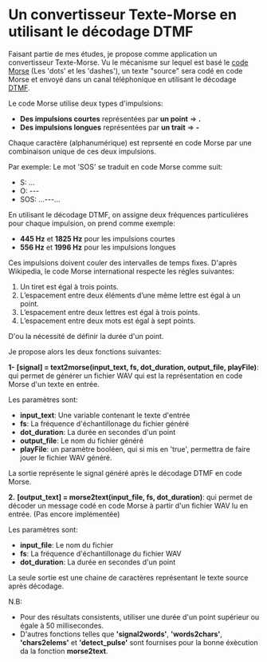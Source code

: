 # Un convertisseur Texte-Morse en utilisant le décodage DTMF

Faisant partie de mes études, je propose comme application un convertisseur Texte-Morse.
Vu le mécanisme sur lequel est basé le [code Morse](https://fr.wikipedia.org/wiki/Code_Morse_international)  (Les 'dots' et les 'dashes'), un texte "source" sera codé en code Morse et envoyé dans un canal téléphonique en utilisant le décodage [DTMF](https://fr.wikipedia.org/wiki/Code_DTMF).

Le code Morse utilise deux types d'impulsions:
- **Des impulsions courtes** représentées par **un point** => **.**
- **Des impulsions longues** représentées par **un trait** => **-**

Chaque caractère (alphanumérique) est reprsenté en code Morse par une combinaison unique de ces deux impulsions.

Par exemple:
Le mot 'SOS' se traduit en code Morse comme suit:
- S: ...
- O: ---
- SOS: ...---...


En utilisant le décodage DTMF, on assigne deux fréquences particuliéres pour chaque impulsion, on prend comme exemple:
- **445 Hz** et **1825 Hz** pour les impulsions courtes
- **556 Hz** et **1996 Hz** pour les impulsions longues

Ces impulsions doivent couler des intervalles de temps fixes.
D'après Wikipedia, le code Morse international respecte les régles suivantes:

1. Un tiret est égal à trois points.
2. L’espacement entre deux éléments d’une même lettre est égal à un point.
3. L’espacement entre deux lettres est égal à trois points.
4. L’espacement entre deux mots est égal à sept points.

D'ou la nécessité de définir la durée d'un point.

Je propose alors les deux fonctions suivantes:

**1-** __**[signal] = text2morse(input_text, fs, dot_duration, output_file, playFile)**__:  qui permet de générer un fichier WAV qui est la représentation en code  Morse d'un texte en entrée.

Les paramètres sont:
- **input_text**: Une variable contenant le texte d'entrée
- **fs**: La fréquence d'échantillonage du fichier généré
- **dot_duration**: La durée en secondes d'un point
- **output_file**: Le nom du fichier généré
- **playFile**: un paramètre booléen, qui si mis en 'true', permettra de faire jouer le fichier WAV généré.

La sortie représente le signal généré après le décodage DTMF en code Morse.

**2.** __**[output_text] = morse2text(input_file, fs, dot_duration)**__: qui permet de décoder un message codé en code Morse à partir d'un fichier WAV lu en entrée. (Pas encore implémentée)

Les paramètres sont:
- **input_file**: Le nom du fichier 
- **fs**: La fréquence d'échantillonage du fichier WAV
- **dot_duration**: La durée en secondes d'un point

La seule sortie est une chaine de caractères représentant le texte source après décodage.

N.B:
- Pour des résultats consistents, utiliser une durée d'un point supérieur ou égale à 50 millisecondes.
- D'autres fonctions telles que **'signal2words'**, **'words2chars'**, **'chars2elems'** et **'detect_pulse'** sont fournises pour la bonne éxècution da la fonction **morse2text**.
